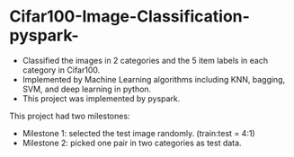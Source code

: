 # Cifar100-Image-Classification-pyspark-
- Classified the images in 2 categories and the 5 item labels in each category in Cifar100.
- Implemented by Machine Learning algorithms including KNN, bagging, SVM, and deep learning in python.
- This project was implemented by pyspark. 

This project had two milestones:
- Milestone 1: selected the test image randomly. (train:test = 4:1)
- Milestone 2: picked one pair in two categories as test data.
